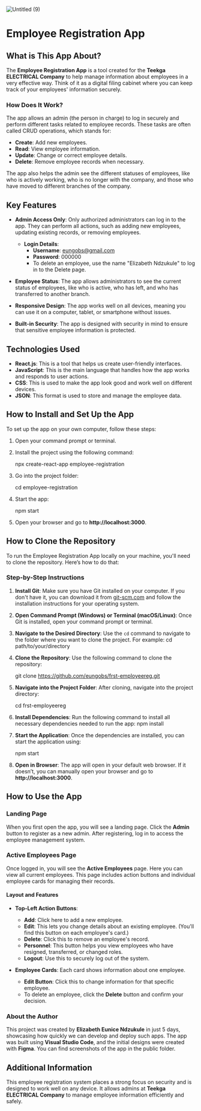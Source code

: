 ![Untitled (9)](https://github.com/user-attachments/assets/263d67f2-edf4-4bce-9ded-83693d178d25)

# Employee Registration App

## What is This App About?
The **Employee Registration App** is a tool created for the **Teekga ELECTRICAL Company** to help manage information about employees in a very effective way. Think of it as a digital filing cabinet where you can keep track of your employees' information securely.

### How Does It Work?
The app allows an admin (the person in charge) to log in securely and perform different tasks related to employee records. These tasks are often called CRUD operations, which stands for:

- **Create**: Add new employees.
- **Read**: View employee information.
- **Update**: Change or correct employee details.
- **Delete**: Remove employee records when necessary.

The app also helps the admin see the different statuses of employees, like who is actively working, who is no longer with the company, and those who have moved to different branches of the company.

## Key Features
- **Admin Access Only**: Only authorized administrators can log in to the app. They can perform all actions, such as adding new employees, updating existing records, or removing employees. 
  - **Login Details**: 
    - **Username**: eungobs@gmail.com
    - **Password**: 000000
    - To delete an employee, use the name "Elizabeth Ndzukule" to log in to the Delete page.

- **Employee Status**: The app allows administrators to see the current status of employees, like who is active, who has left, and who has transferred to another branch.

- **Responsive Design**: The app works well on all devices, meaning you can use it on a computer, tablet, or smartphone without issues.

- **Built-in Security**: The app is designed with security in mind to ensure that sensitive employee information is protected.

## Technologies Used
- **React.js**: This is a tool that helps us create user-friendly interfaces.
- **JavaScript**: This is the main language that handles how the app works and responds to user actions.
- **CSS**: This is used to make the app look good and work well on different devices.
- **JSON**: This format is used to store and manage the employee data.

## How to Install and Set Up the App
To set up the app on your own computer, follow these steps:

1. Open your command prompt or terminal.
2. Install the project using the following command:

   npx create-react-app employee-registration

3. Go into the project folder:

   cd employee-registration

4. Start the app:
 
   npm start
5. Open your browser and go to **http://localhost:3000**.

## How to Clone the Repository

To run the Employee Registration App locally on your machine, you'll need to clone the repository. Here’s how to do that:

### Step-by-Step Instructions

1. **Install Git**: Make sure you have Git installed on your computer. If you don't have it, you can download it from [git-scm.com](https://git-scm.com/) and follow the installation instructions for your operating system.

2. **Open Command Prompt (Windows) or Terminal (macOS/Linux)**: Once Git is installed, open your command prompt or terminal.

3. **Navigate to the Desired Directory**: Use the `cd` command to navigate to the folder where you want to clone the project. For example:
   cd path/to/your/directory

4. **Clone the Repository**: Use the following command to clone the repository:

   git clone https://github.com/eungobs/frst-employeereg.git

5. **Navigate into the Project Folder**: After cloning, navigate into the project directory:

   cd frst-employeereg

6. **Install Dependencies**: Run the following command to install all necessary dependencies needed to run the app:
   npm install

7. **Start the Application**: Once the dependencies are installed, you can start the application using:
 
   npm start


8. **Open in Browser**: The app will open in your default web browser. If it doesn’t, you can manually open your browser and go to **http://localhost:3000**.

## How to Use the App

### Landing Page
When you first open the app, you will see a landing page. Click the **Admin** button to register as a new admin. After registering, log in to access the employee management system.

### Active Employees Page
Once logged in, you will see the **Active Employees** page. Here you can view all current employees. This page includes action buttons and individual employee cards for managing their records.

#### Layout and Features
- **Top-Left Action Buttons**:
  - **Add**: Click here to add a new employee.
  - **Edit**: This lets you change details about an existing employee. (You'll find this button on each employee's card.)
  - **Delete**: Click this to remove an employee's record.
  - **Personnel**: This button helps you view employees who have resigned, transferred, or changed roles.
  - **Logout**: Use this to securely log out of the system.

- **Employee Cards**: 
  Each card shows information about one employee. 
  - **Edit Button**: Click this to change information for that specific employee.
  - To delete an employee, click the **Delete** button and confirm your decision.

### About the Author
This project was created by **Elizabeth Eunice Ndzukule** in just 5 days, showcasing how quickly we can develop and deploy such apps. The app was built using **Visual Studio Code**, and the initial designs were created with **Figma**. You can find screenshots of the app in the public folder.

## Additional Information
This employee registration system places a strong focus on security and is designed to work well on any device. It allows admins at **Teekga ELECTRICAL Company** to manage employee information efficiently and safely.